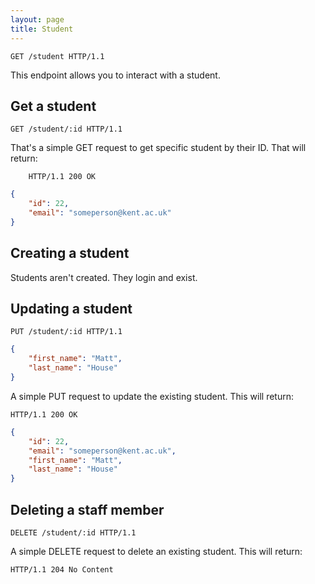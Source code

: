 ```yaml
---
layout: page
title: Student
---
```


```http
GET /student HTTP/1.1
```

This endpoint allows you to interact with a student.

## Get a student

```http
GET /student/:id HTTP/1.1
```

That's a simple GET request to get specific student by their ID. That will return:

```http
	HTTP/1.1 200 OK
```

```json
{
	"id": 22,
	"email": "someperson@kent.ac.uk"
}
```

## Creating a student

Students aren't created. They login and exist.

## Updating a student

```http
PUT /student/:id HTTP/1.1
```

```json
{
	"first_name": "Matt",
	"last_name": "House"
}
```

A simple PUT request to update the existing student. This will return:

```http
HTTP/1.1 200 OK
```

```json
{
	"id": 22,
	"email": "someperson@kent.ac.uk",
	"first_name": "Matt",
	"last_name": "House"
}
```

## Deleting a staff member

```http
DELETE /student/:id HTTP/1.1
```

A simple DELETE request to delete an existing student. This will return:

```http
HTTP/1.1 204 No Content
```
